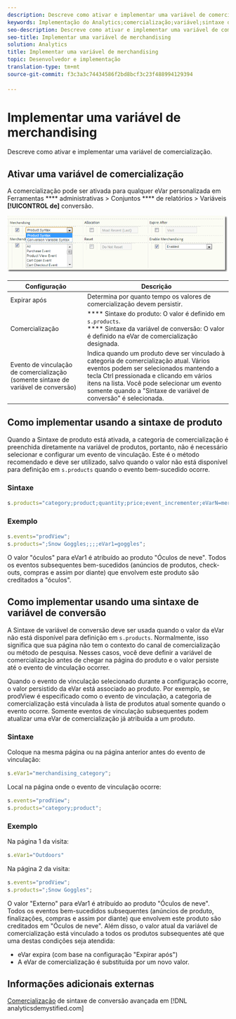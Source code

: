 ```yaml
---
description: Descreve como ativar e implementar uma variável de comercialização.
keywords: Implementação do Analytics;comercialização;variável;sintaxe do produto;Sintaxe da variável de conversão;s.products
seo-description: Descreve como ativar e implementar uma variável de comercialização.
seo-title: Implementar uma variável de merchandising
solution: Analytics
title: Implementar uma variável de merchandising
topic: Desenvolvedor e implementação
translation-type: tm+mt
source-git-commit: f3c3a3c74434586f2bd8bcf3c23f488994129394

---
```



# Implementar uma variável de merchandising

Descreve como ativar e implementar uma variável de comercialização.

## Ativar uma variável de comercialização

A comercialização pode ser ativada para qualquer eVar personalizada em Ferramentas **** administrativas &gt; Conjuntos **** de relatórios &gt; Variáveis **[!UICONTROL de]** conversão.

![](assets/merch-enable.png)

| Configuração | Descrição |
|--- |--- |
| Expirar após | Determina por quanto tempo os valores de comercialização devem persistir. |
| Comercialização | **** Sintaxe do produto: O valor é definido em `s.products`.<br>**** Sintaxe da variável de conversão: O valor é definido na eVar de comercialização designada. |
| Evento de vinculação de comercialização (somente sintaxe de variável de conversão) | Indica quando um produto deve ser vinculado à categoria de comercialização atual. Vários eventos podem ser selecionados mantendo a tecla Ctrl pressionada e clicando em vários itens na lista. Você pode selecionar um evento somente quando a "Sintaxe de variável de conversão" é selecionada. |

## Como implementar usando a sintaxe de produto

Quando a Sintaxe de produto está ativada, a categoria de comercialização é preenchida diretamente na variável de produtos, portanto, não é necessário selecionar e configurar um evento de vinculação. Este é o método recomendado e deve ser utilizado, salvo quando o valor não está disponível para definição em `s.products` quando o evento bem-sucedido ocorre.

### Sintaxe

```js
s.products="category;product;quantity;price;event_incrementer;eVarN=merch_category|eVarM=merch_category2";
```

### Exemplo

```js
s.events="prodView";
s.products=";Snow Goggles;;;;eVar1=goggles";
```

O valor "óculos" para eVar1 é atribuído ao produto "Óculos de neve". Todos os eventos subsequentes bem-sucedidos (anúncios de produtos, check-outs, compras e assim por diante) que envolvem este produto são creditados a "óculos".

## Como implementar usando uma sintaxe de variável de conversão

A Sintaxe de variável de conversão deve ser usada quando o valor da eVar não está disponível para definição em `s.products`. Normalmente, isso significa que sua página não tem o contexto do canal de comercialização ou método de pesquisa. Nesses casos, você deve definir a variável de comercialização antes de chegar na página do produto e o valor persiste até o evento de vinculação ocorrer.

Quando o evento de vinculação selecionado durante a configuração ocorre, o valor persistido da eVar está associado ao produto. Por exemplo, se prodView é especificado como o evento de vinculação, a categoria de comercialização está vinculada à lista de produtos atual somente quando o evento ocorre. Somente eventos de vinculação subsequentes podem atualizar uma eVar de comercialização já atribuída a um produto.

### Sintaxe

Coloque na mesma página ou na página anterior antes do evento de vinculação:

```js
s.eVar1="merchandising_category";
```

Local na página onde o evento de vinculação ocorre:

```js
s.events="prodView";
s.products="category;product";
```

### Exemplo

Na página 1 da visita:

```js
s.eVar1="Outdoors"
```

Na página 2 da visita:

```js
s.events="prodView";
s.products=";Snow Goggles";
```

O valor "Externo" para eVar1 é atribuído ao produto "Óculos de neve". Todos os eventos bem-sucedidos subsequentes (anúncios de produto, finalizações, compras e assim por diante) que envolvem este produto são creditados em "Óculos de neve". Além disso, o valor atual da variável de comercialização está vinculado a todos os produtos subsequentes até que uma destas condições seja atendida:

* eVar expira (com base na configuração "Expirar após")
* A eVar de comercialização é substituída por um novo valor.

## Informações adicionais externas

[Comercialização](https://analyticsdemystified.com/adobe-analytics/advanced-conversion-syntax-merchandising/) de sintaxe de conversão avançada em [!DNL analyticsdemystified.com]
